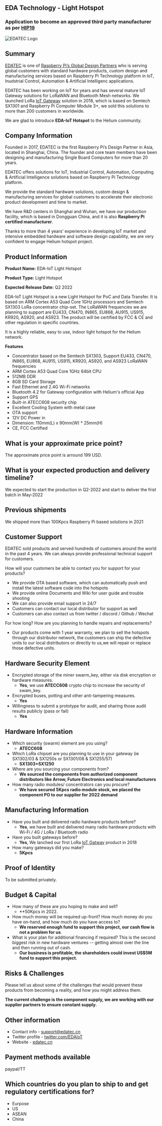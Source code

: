 ## EDA Technology - Light Hotspot

### Application to become an approved third party manufacturer as per [HIP19](https://github.com/helium/HIP/blob/master/0019-third-party-manufacturers.md)

![EDATEC Logo](edatec/edatec-logo.png)

## Summary

[EDATEC](https://edatec.cn) is one of [Raspberry Pi’s Global Design Partners](https://www.raspberrypi.org/for-industry/design-partners/) who is serving global customers with standard hardware products, custom design and manufacturing services based on Raspberry Pi Technology platform in IoT, Inudstrial Control, Automation & Artificial Intelligenc applications.

EDATEC has been working on IoT for years and has several mature IoT Gateway solutions for LoRaWAN and Bluetooth Mesh networks.  We launched LoRa [IoT Gateway](https://edatec.cn/en/Product/Embedded_Computers/2019/0826/77.html) solution in 2018, which is based on Semtech SX1301 and Raspberry Pi Computer Module 3+, we sold this solutions to more than 200 customers in worldwide.

We are glad to introduce **EDA-IoT Hotspot** to the Helium community.

## Company Information

Founded in 2017, EDATEC is the first Raspberry Pi’s Design Partner in Asia, located in Shanghai, China. The founder and core team members have been designing and manufacturing Single Board Computers for more than 20 years.

EDATEC offers solutions for IoT, Industrial Control, Automation, Computing & Artificial Intelligence solutions based on Raspberry Pi Technology platform.

We provide the standard hardware solutions, custom design & manufacturing services for global customers to accelerate their electronic product development and time to market.

We have R&D centers in Shanghai and Wuhan, we have our production facility, which is based in Dongguan China, and it is also **Raspberry Pi certified manufacturer**.

Thanks to more than 4 years’ experience in developing IoT market and intensive embedded hardware and software design capability, we are very confident to engage Helium hotspot project.

## Product Information

**Product Name:** EDA-IoT Light Hotspot

**Product Type:** Light Hotspot

**Expected Release Date:** Q2 2022

EDA-IoT Light Hotspot is a new Light Hotspot for PoC and Data Transfer. It is based on ARM Cortex A53 Quad Core 1GHz processors and Semtech SX1303 LoRa concentrator chip-set. The LoRaWAN frequencies we are planning to support are EU433, CN470, IN865, EU868, AU915, US915, KR920, AS920, and AS923. The product will be certified by FCC & CE and other regulation in specific countries.

It is a highly reliable, easy to use, indoor light hotspot for the Helium network.

**Features**

* Concentrator based on the Semtech SX1303, Support EU433, CN470, IN865, EU868, AU915, US915, KR920, AS920, and AS923 LoRaWAN frequencies
* ARM Cortex A53 Quad Core 1GHz 64bit CPU
* 512MB DDR
* 8GB SD Card Storage
* Fast Ethernet and 2.4G Wi-Fi networks
* Bluetooth 4.2 for Gateway configuration with Helium's official App
* Support GPS
* Built-in ATECC608 security chip
* Excellent Cooling System with metal case
* OTA support
* 12V DC Power in
* Dimension: 110mm(L) x 90mm(W) * 25mm(H)
* CE, FCC Certified

## What is your approximate price point?

The approximate price point is arround 199 USD.

## What is your expected production and delivery timeline?

We expected to start the production in Q2-2022 and start to deliver the frist batch in May-2022

## Previous shipments

We shipped more than 100Kpcs Raspberry Pi based solutions in 2021

## Customer Support

EDATEC sold products and served hundreds of customers around the world in the past 4 years. We can always provide professional technical support for customers.

How will your customers be able to contact you for support for your products?

* We provide OTA based software, which can automatically push and install the latest software code into the hotspots
* We provide online Documents and Wiki for user guide and trouble shooting
* We can also provide email support in 24/7
* Customers can contact our local distributor for support as well
* Customers can also contact us from twitter / discord / Github / Wechat

For how long? How are you planning to handle repairs and replacements?

* Our products come with 1 year warranty, we plan to sell the hotspots through our distributor network, the customers can ship the defective units to our local distributors or directly to us,we will repair or replace those defective units.

## Hardware Security Element

* Encrypted storage of the miner swarm_key, either via disk encryption or hardware measures.
  * **Yes**, we use **ATECC608** crypto chip to increase the security of swam_key.
* Encrypted buses, potting and other anti-tampering measures.
  * **Yes**
* Willingness to submit a prototype for audit, and sharing those audit results publicly (pass or fail)
  * **Yes**

## Hardware Information

* Which security (swarm) element are you using?
  * **ATECC608**
* Which LoRa chipset are you planning to use in your gateway (ie SX1302/03 & SX1250s or SX1301/08 & SX1255/57)
  * **SX1303+SX1250**
* Where are you sourcing your components from?
  * **We sourced the components from authorized component distributors like Arrow, Future Electronics and local manufacturers**
* How many radio modules/ concentrators can you procure?
  * **We have secured 5Kpcs radio module stock, we placed the component PO to our supplier for 2022 demand**

## Manufacturing Information

* Have you built and delivered radio hardware products before?
  * **Yes**, we have built and delivered many radio hardware products with Wi-Fi / 4G / LoRa / Bluetooth radio
* Have you built gateways before?
  * **Yes**, We lanched our first LoRa [IoT Gatway](https://edatec.cn/en/Product/Embedded_Computers/2019/0826/77.html) product in 2018
* How many gateways did you make?
  * **5Kpcs**

## Proof of Identity

To be submitted privately.

## Budget & Capital

* How many of these are you hoping to make and sell?
  * **50Kpcs in 2022.
* How much money will be required up-front? How much money do you have on-hand, and how much do you have access to?
  * **We reserved enough fund to support this project, our cash flow is not a problem for us**.
* What is your plan for additional financing if required? This is the second biggest risk in new hardware ventures -- getting almost over the line and then running out of cash.
  * **Our business is profitable, the shareholders could invest US$5M fund to support this project.**

## Risks & Challenges

Please tell us about some of the challenges that would prevent these products from becoming a reality, and how you might address them.

**The current challenge is the component supply, we are working with our supplier partners to ensure constant supply.**

## Other information

* Contact info - support@edatec.cn
* Twitter profile - [twitter.com/EDAIoT](https://twitter.com/EDAIoT)
* Website - [edatec.cn](https://edatec.cn)

## Payment methods available

paypal/TT

## Which countries do you plan to ship to and get regulatory certifications for?

* Eurpose
* US
* ASEAN
* China

